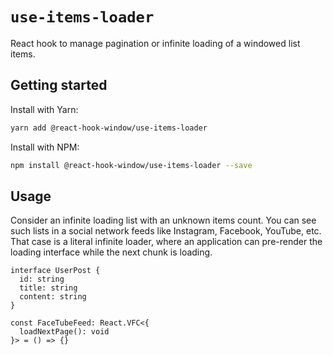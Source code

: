 # `use-items-loader`

React hook to manage pagination or infinite loading of a windowed list items.

## Getting started

Install with Yarn:

```bash
yarn add @react-hook-window/use-items-loader
```

Install with NPM:

```bash
npm install @react-hook-window/use-items-loader --save
```

## Usage

Consider an infinite loading list with an unknown items count. You can see such lists in a social network feeds like Instagram, Facebook, YouTube, etc. That case is a literal infinite loader, where an application can pre-render the loading interface while the next chunk is loading.

```tsx
interface UserPost {
  id: string
  title: string
  content: string
}

const FaceTubeFeed: React.VFC<{
  loadNextPage(): void
}> = () => {}
```
